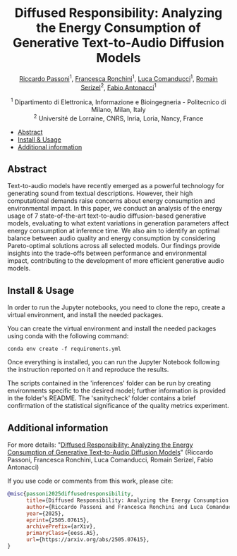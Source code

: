 <div align="center">

# Diffused Responsibility: Analyzing the Energy Consumption of Generative Text-to-Audio Diffusion Models
 
[Riccardo Passoni]()<sup>1</sup>, [Francesca Ronchini]()<sup>1</sup>, [Luca Comanducci]()<sup>1</sup>, [Romain Serizel]()<sup>2</sup>, [Fabio Antonacci]()<sup>1</sup>

<sup>1</sup> Dipartimento di Elettronica, Informazione e Bioingegneria - Politecnico di Milano, Milan, Italy <br>
<sup>2</sup> Université de Lorraine, CNRS, Inria, Loria, Nancy, France <br>

</div>

- [Abstract](#abstract)
- [Install & Usage](#install--usage)
- [Additional information](#additional-information)
    
## Abstract

Text-to-audio models have recently emerged as a powerful technology for generating sound from textual descriptions. However, their high computational demands raise concerns about energy consumption and environmental impact. In this paper, we conduct an analysis of the energy usage of 7 state-of-the-art text-to-audio diffusion-based generative models, evaluating to what extent variations in generation parameters affect energy consumption at inference time. We also aim to identify an optimal balance between audio quality and energy consumption by considering Pareto-optimal solutions across all selected models. Our findings provide insights into the trade-offs between performance and environmental impact, contributing to the development of more efficient generative audio models.

## Install & Usage

In order to run the Jupyter notebooks, you need to clone the repo, create a virtual environment, and install the needed packages.

You can create the virtual environment and install the needed packages using conda with the following command: 

```
conda env create -f requirements.yml
```

Once everything is installed, you can run the Jupyter Notebook following the instruction reported on it and reproduce the results. <br>

The scripts contained in the 'inferences' folder can be run by creating environments specific to the desired model; further information is provided in the folder's README.
The 'sanitycheck' folder contains a brief confirmation of the statistical significance of the quality metrics experiment.


## Additional information

For more details:
"[Diffused Responsibility: Analyzing the Energy Consumption of Generative Text-to-Audio Diffusion Models]()" (Riccardo Passoni, Francesca Ronchini, Luca Comanducci, Romain Serizel, Fabio Antonacci)

If you use code or comments from this work, please cite:

```BibTex
@misc{passoni2025diffusedresponsibility,
      title={Diffused Responsibility: Analyzing the Energy Consumption of Generative Text-to-Audio Diffusion Models}, 
      author={Riccardo Passoni and Francesca Ronchini and Luca Comanducci and Romain Serizel and Fabio Antonacci},
      year={2025},
      eprint={2505.07615},
      archivePrefix={arXiv},
      primaryClass={eess.AS},
      url={https://arxiv.org/abs/2505.07615}, 
}
```

